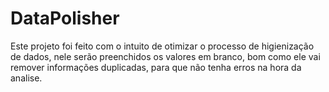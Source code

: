 # DataPolisher

 Este projeto foi feito com o intuito de otimizar o processo de higienização de dados, nele serão preenchidos os valores em branco, bom como ele vai remover informações duplicadas, para que não tenha erros na hora da analise.
